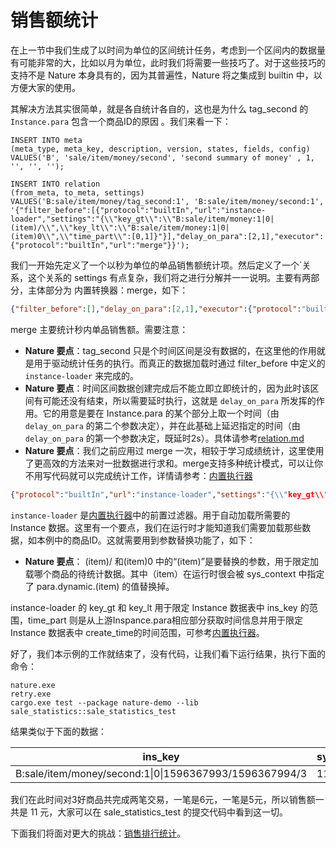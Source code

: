 # 销售额统计

在上一节中我们生成了以时间为单位的区间统计任务，考虑到一个区间内的数据量有可能非常的大，比如以月为单位，此时我们将需要一些技巧了。对于这些技巧的支持不是 Nature 本身具有的，因为其普遍性，Nature 将之集成到 builtin 中，以方便大家的使用。

其解决方法其实很简单，就是各自统计各自的，这也是为什么 tag_second 的 `Instance.para` 包含一个商品ID的原因 。我们来看一下：

```mysql
INSERT INTO meta
(meta_type, meta_key, description, version, states, fields, config)
VALUES('B', 'sale/item/money/second', 'second summary of money' , 1, '', '', '');

INSERT INTO relation
(from_meta, to_meta, settings)
VALUES('B:sale/item/money/tag_second:1', 'B:sale/item/money/second:1', '{"filter_before":[{"protocol":"builtIn","url":"instance-loader","settings":"{\\"key_gt\\":\\"B:sale/item/money:1|0|(item)/\\",\\"key_lt\\":\\"B:sale/item/money:1|0|(item)0\\",\\"time_part\\":[0,1]}"}],"delay_on_para":[2,1],"executor":{"protocol":"builtIn","url":"merge"}}');
```

我们一开始先定义了一个以秒为单位的单品销售额统计项。然后定义了一个`关系，这个关系的 settings 有点复杂，我们将之进行分解并一一说明。主要有两部分，主体部分为 内置转换器：merge，如下：

```json
{"filter_before":[],"delay_on_para":[2,1],"executor":{"protocol":"builtIn","url":"merge"}}
```

merge 主要统计秒内单品销售额。需要注意：

- **Nature 要点**：tag_second 只是个时间区间是没有数据的，在这里他的作用就是用于驱动统计任务的执行。而真正的数据加载时通过 filter_before 中定义的 `instance-loader` 来完成的。
- **Nature 要点**：时间区间数据创建完成后不能立即立即统计的，因为此时该区间有可能还没有结束，所以需要延时执行，这就是 `delay_on_para` 所发挥的作用。它的用意是要在 Instance.para 的某个部分上取一个时间（由`delay_on_para` 的第二个参数决定），并在此基础上延迟指定的时间（由`delay_on_para` 的第一个参数决定，既延时2s）。具体请参考[relation.md](https://github.com/llxxbb/Nature/blob/master/doc/ZH/help/relation.md)
- **Nature 要点**：我们之前应用过 merge 一次，相较于学习成绩统计，这里使用了更高效的方法来对一批数据进行求和。merge支持多种统计模式，可以让你不用写代码就可以完成统计工作，详情请参考：[内置执行器](https://github.com/llxxbb/Nature/blob/master/doc/ZH/help/built-in.md)

```json
{"protocol":"builtIn","url":"instance-loader","settings":"{\\"key_gt\\":\\"B:sale/item/money:1|0|(item)/\\",\\"key_lt\\":\\"B:sale/item/money:1|0|(item)0\\",\\"time_part\\":[0,1]}"}
```

 `instance-loader` 是[内置执行器](https://github.com/llxxbb/Nature/blob/master/doc/ZH/help/build-in.md)中的前置过滤器。用于自动加载所需要的 Instance 数据。这里有一个要点，我们在运行时才能知道我们需要加载那些数据，如本例中的商品ID。这就需要用到参数替换功能了，如下：

- **Nature 要点**： (item)/ 和(item)0 中的“(item)”是要替换的参数，用于限定加载哪个商品的待统计数据。其中（item）在运行时很会被 sys_context 中指定了 para.dynamic.(item) 的值替换掉。

instance-loader 的 key_gt 和 key_lt 用于限定 Instance 数据表中 ins_key 的范围，time_part 则是从上游Inspance.para相应部分获取时间信息并用于限定 Instance 数据表中 create_time的时间范围，可参考[内置执行器](https://github.com/llxxbb/Nature/blob/master/doc/ZH/help/built-in.md)。

好了，我们本示例的工作就结束了，没有代码，让我们看下运行结果，执行下面的命令：

```shell
nature.exe
retry.exe
cargo.exe test --package nature-demo --lib sale_statistics::sale_statistics_test
```

结果类似于下面的数据：

| ins_key                                                | sys_context |
| ------------------------------------------------------ | ----------- |
| B:sale/item/money/second:1\|0\|1596367993/1596367994/3 | 11          |

我们在此时间对3好商品共完成两笔交易，一笔是6元，一笔是5元，所以销售额一共是 11 元，大家可以在 sale_statistics_test 的提交代码中看到这一切。

下面我们将面对更大的挑战：[销售排行统计](sale_4.md)。